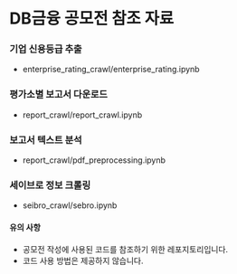 # DB금융 공모전 참조 자료
### 기업 신용등급 추출
* enterprise_rating_crawl/enterprise_rating.ipynb
### 평가소별 보고서 다운로드
* report_crawl/report_crawl.ipynb
### 보고서 텍스트 분석
* report_crawl/pdf_preprocessing.ipynb
### 세이브로 정보 크롤링
* seibro_crawl/sebro.ipynb

#### 유의 사항
* 공모전 작성에 사용된 코드를 참조하기 위한 레포지토리입니다.
* 코드 사용 방법은 제공하지 않습니다.
